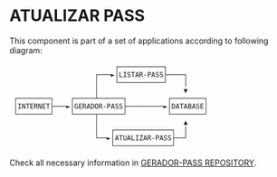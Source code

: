 # ATUALIZAR PASS
This component is part of a set of applications according to following diagram:

```
                          ┌───────────┐
                     ┌───►│LISTAR-PASS├────┐
                     │    └───────────┘    │
                     │                     ▼
 ┌────────┐    ┌─────┴──────┐          ┌────────┐
 │INTERNET├───►│GERADOR-PASS├─────────►│DATABASE│
 └────────┘    └─────┬──────┘          └────────┘
                     │                     ▲
                     │   ┌──────────────┐  │
                     └──►│ATUALIZAR-PASS├──┘
                         └──────────────┘
```

Check all necessary information in [GERADOR-PASS REPOSITORY](https://github.com/cicerowordb/password-gerador-pass).


